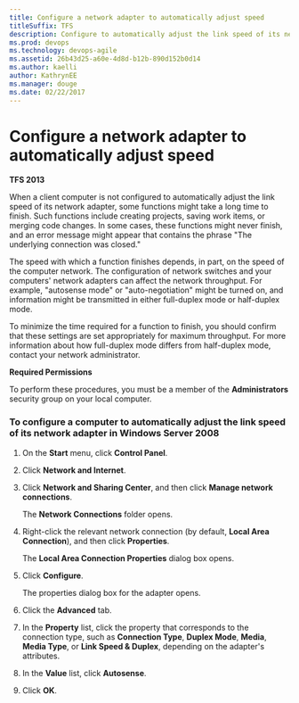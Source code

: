 ```yaml
---
title: Configure a network adapter to automatically adjust speed
titleSuffix: TFS
description: Configure to automatically adjust the link speed of its network adapter - Team Foundation Server (TFS)
ms.prod: devops
ms.technology: devops-agile
ms.assetid: 26b43d25-a60e-4d8d-b12b-890d152b0d14
ms.author: kaelliauthor: KathrynEE
ms.manager: douge
ms.date: 02/22/2017 
---
```



# Configure a network adapter to automatically adjust speed

**TFS 2013**

When a client computer is not configured to automatically adjust the link speed of its network adapter, some functions might take a long time to finish. Such functions include creating projects, saving work items, or merging code changes. In some cases, these functions might never finish, and an error message might appear that contains the phrase "The underlying connection was closed."  
  
The speed with which a function finishes depends, in part, on the speed of the computer network. The configuration of network switches and your computers' network adapters can affect the network throughput. For example, "autosense mode" or "auto-negotiation" might be turned on, and information might be transmitted in either full-duplex mode or half-duplex mode.  
  
To minimize the time required for a function to finish, you should confirm that these settings are set appropriately for maximum throughput. For more information about how full-duplex mode differs from half-duplex mode, contact your network administrator.  
   
  
**Required Permissions**  
  
To perform these procedures, you must be a member of the **Administrators** security group on your local computer.  
  
### To configure a computer to automatically adjust the link speed of its network adapter in Windows Server 2008  
  
1.  On the **Start** menu, click **Control Panel**.  
  
2.  Click **Network and Internet**.  
  
3.  Click **Network and Sharing Center**, and then click **Manage network connections**.  
  
     The **Network Connections** folder opens.  
  
4.  Right-click the relevant network connection (by default, **Local Area Connection**), and then click **Properties**.  
  
     The **Local Area Connection Properties** dialog box opens.  
  
5.  Click **Configure**.  
  
     The properties dialog box for the adapter opens.  
  
6.  Click the **Advanced** tab.  
  
7.  In the **Property** list, click the property that corresponds to the connection type, such as **Connection Type**, **Duplex Mode**, **Media**, **Media Type**, or **Link Speed & Duplex**, depending on the adapter's attributes.  
  
8.  In the **Value** list, click **Autosense**.  
  
9. Click **OK**.